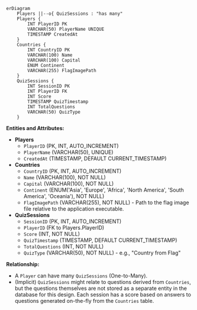 ```mermaid
erDiagram
    Players ||--o{ QuizSessions : "has many"
    Players {
        INT PlayerID PK
        VARCHAR(50) PlayerName UNIQUE
        TIMESTAMP CreatedAt
    }
    Countries {
        INT CountryID PK
        VARCHAR(100) Name
        VARCHAR(100) Capital
        ENUM Continent
        VARCHAR(255) FlagImagePath
    }
    QuizSessions {
        INT SessionID PK
        INT PlayerID FK
        INT Score
        TIMESTAMP QuizTimestamp
        INT TotalQuestions
        VARCHAR(50) QuizType
    }
```

**Entities and Attributes:**

*   **Players**
    *   `PlayerID` (PK, INT, AUTO_INCREMENT)
    *   `PlayerName` (VARCHAR(50), UNIQUE)
    *   `CreatedAt` (TIMESTAMP, DEFAULT CURRENT_TIMESTAMP)
*   **Countries**
    *   `CountryID` (PK, INT, AUTO_INCREMENT)
    *   `Name` (VARCHAR(100), NOT NULL)
    *   `Capital` (VARCHAR(100), NOT NULL)
    *   `Continent` (ENUM('Asia', 'Europe', 'Africa', 'North America', 'South America', 'Oceania'), NOT NULL)
    *   `FlagImagePath` (VARCHAR(255), NOT NULL) - Path to the flag image file relative to the application executable.
*   **QuizSessions**
    *   `SessionID` (PK, INT, AUTO_INCREMENT)
    *   `PlayerID` (FK to Players.PlayerID)
    *   `Score` (INT, NOT NULL)
    *   `QuizTimestamp` (TIMESTAMP, DEFAULT CURRENT_TIMESTAMP)
    *   `TotalQuestions` (INT, NOT NULL)
    *   `QuizType` (VARCHAR(50), NOT NULL) - e.g., "Country from Flag"

**Relationship:**

*   A `Player` can have many `QuizSessions` (One-to-Many).
*   (Implicit) `QuizSessions` might relate to questions derived from `Countries`, but the questions themselves are not stored as a separate entity in the database for this design. Each session has a score based on answers to questions generated on-the-fly from the `Countries` table.
